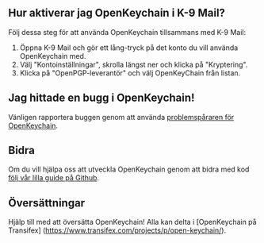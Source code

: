 [//]: # (NOTERING: Var vänlig och sätt varje mening på sin egen rad, Transifex sätter varje rad i sitt eget fält för översättningar!)

## Hur aktiverar jag OpenKeychain i K-9 Mail?
Följ dessa steg för att använda OpenKeychain tillsammans med K-9 Mail:
  1. Öppna K-9 Mail och gör ett lång-tryck på det konto du vill använda OpenKeychain med.
  2. Välj "Kontoinställningar", skrolla längst ner och klicka på "Kryptering".
  3. Klicka på "OpenPGP-leverantör" och välj OpenKeyChain från listan.

## Jag hittade en bugg i OpenKeychain!
Vänligen rapportera buggen genom att använda [problemspåraren för OpenKeychain](https://github.com/openpgp-keychain/openpgp-keychain/issues).

## Bidra
Om du vill hjälpa oss att utveckla OpenKeychain genom att bidra med kod [följ vår lilla guide på Github](https://github.com/openpgp-keychain/openpgp-keychain#contribute-code).

## Översättningar
Hjälp till med att översätta OpenKeychain! Alla kan delta i [OpenKeychain på Transifex] (https://www.transifex.com/projects/p/open-keychain/).
